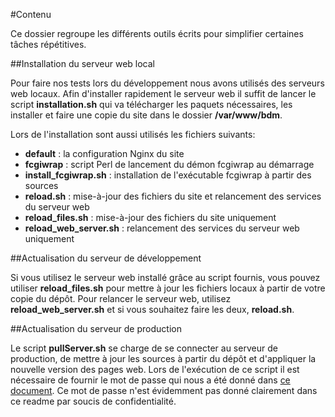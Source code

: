 #Contenu

Ce dossier regroupe les différents outils écrits pour simplifier certaines tâches répétitives.

##Installation du serveur web local

Pour faire nos tests lors du développement nous avons utilisés des serveurs web locaux.
Afin d'installer rapidement le serveur web il suffit de lancer le script **installation.sh** 
qui va télécharger les paquets nécessaires, les installer et faire une copie du site dans le dossier **/var/www/bdm**.

Lors de l'installation sont aussi utilisés les fichiers suivants:
- **default** : la configuration Nginx du site
- **fcgiwrap** : script Perl de lancement du démon fcgiwrap au démarrage
- **install_fcgiwrap.sh** : installation de l'exécutable fcgiwrap à partir des sources
- **reload.sh** : mise-à-jour des fichiers du site et relancement des services du serveur web
- **reload_files.sh** : mise-à-jour des fichiers du site uniquement
- **reload_web_server.sh** : relancement des services du serveur web uniquement

##Actualisation du serveur de développement

Si vous utilisez le serveur web installé grâce au script fournis, vous pouvez utiliser **reload_files.sh** pour mettre à jour 
les fichiers locaux à partir de votre copie du dépôt.
Pour relancer le serveur web, utilisez **reload_web_server.sh** et si vous souhaitez faire les deux, **reload.sh**.

##Actualisation du serveur de production

Le script **pullServer.sh** se charge de se connecter au serveur de production, de mettre à jour les sources à partir du dépôt et d'appliquer la nouvelle
version des pages web.
Lors de l'exécution de ce script il est nécessaire de fournir le mot de passe qui nous a été donné dans [ce document](https://docs.google.com/document/d/1-3f4tgoaKOKJUVuxDcclCLc8aZoEouL-O-YRqWo_pI4/).
Ce mot de passe n'est évidemment pas donné clairement dans ce readme par soucis de confidentialité.
